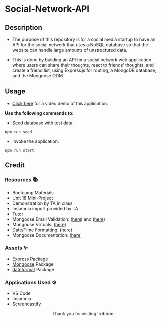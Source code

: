 # Social-Network-API

## Description

- The purpose of this repository is for a social media startup to have an API for the social network that uses a NoSQL database so that the website can handle large amounts of unstructured data.

- This is done by building an API for a social network web application where users can share their thoughts, react to friends’ thoughts, and create a friend list, using Express.js for routing, a MongoDB database, and the Mongoose ODM.

## Usage

- [Click here](*) for a video demo of this application.

**Use the following commands to:**

- Seed database with test data:

`npm run seed`

- Invoke the application:

`npm run start`

## Credit

### Resources :books:
- Bootcamp Materials
- Unit 18 Mini-Project
- Demonstration by TA in class
- Insomnia import provided by TA
- Tutor
- Mongoose Email Validation: ([here](https://masteringjs.io/tutorials/mongoose/mongoose-validate-unique-email)) and ([here](https://mongoosejs.com/docs/validation.html))
- Mongoose Virtuals: ([here](https://mongoosejs.com/docs/tutorials/virtuals.html))
- Date/Time Formatting: ([here](https://www.w3schools.com/jsref/jsref_tolocalestring.asp))
- Mongoose Documentation: ([here](https://mongoosejs.com/docs/tutorials/getters-setters.html))

### Assets :sparkles:
- [Express](https://www.npmjs.com/package/express) Package
- [Mongoose](https://www.npmjs.com/package/mongoose/v/6.9.2) Package
- [dateformat](https://www.npmjs.com/package/dateformat) Package

### Applications Used :gear:
- VS Code
- Insomnia
- Screencastify

<p align="center">Thank you for visiting! :ribbon:</p>